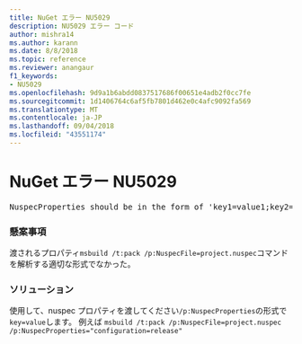 ```yaml
---
title: NuGet エラー NU5029
description: NU5029 エラー コード
author: mishra14
ms.author: karann
ms.date: 8/8/2018
ms.topic: reference
ms.reviewer: anangaur
f1_keywords:
- NU5029
ms.openlocfilehash: 9d9a1b6abdd0837517686f00651e4adb2f0cc7fe
ms.sourcegitcommit: 1d1406764c6af5fb7801d462e0c4afc9092fa569
ms.translationtype: MT
ms.contentlocale: ja-JP
ms.lasthandoff: 09/04/2018
ms.locfileid: "43551174"
---
```

# <a name="nuget-error-nu5029"></a>NuGet エラー NU5029
<pre>NuspecProperties should be in the form of 'key1=value1;key2=value2'.</pre>

### <a name="issue"></a>懸案事項

渡されるプロパティ`msbuild /t:pack /p:NuspecFile=project.nuspec`コマンドを解析する適切な形式でなかった。


### <a name="solution"></a>ソリューション

使用して、nuspec プロパティを渡してください`/p:NuspecProperties`の形式で`key=value`します。 例えば `msbuild /t:pack /p:NuspecFile=project.nuspec /p:NuspecProperties="configuration=release"`

